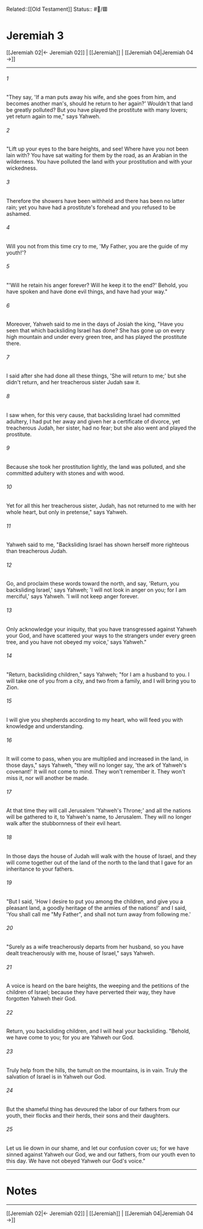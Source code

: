 Related::[[Old Testament]]
Status:: #📖/🟥
# Jeremiah 3

[[Jeremiah 02|← Jeremiah 02]] | [[Jeremiah]] | [[Jeremiah 04|Jeremiah 04 →]]
***



###### 1 
"They say, 'If a man puts away his wife, and she goes from him, and becomes another man's, should he return to her again?' Wouldn't that land be greatly polluted? But you have played the prostitute with many lovers; yet return again to me," says Yahweh. 

###### 2 
"Lift up your eyes to the bare heights, and see! Where have you not been lain with? You have sat waiting for them by the road, as an Arabian in the wilderness. You have polluted the land with your prostitution and with your wickedness. 

###### 3 
Therefore the showers have been withheld and there has been no latter rain; yet you have had a prostitute's forehead and you refused to be ashamed. 

###### 4 
Will you not from this time cry to me, 'My Father, you are the guide of my youth!'? 

###### 5 
"'Will he retain his anger forever? Will he keep it to the end?' Behold, you have spoken and have done evil things, and have had your way." 

###### 6 
Moreover, Yahweh said to me in the days of Josiah the king, "Have you seen that which backsliding Israel has done? She has gone up on every high mountain and under every green tree, and has played the prostitute there. 

###### 7 
I said after she had done all these things, 'She will return to me;' but she didn't return, and her treacherous sister Judah saw it. 

###### 8 
I saw when, for this very cause, that backsliding Israel had committed adultery, I had put her away and given her a certificate of divorce, yet treacherous Judah, her sister, had no fear; but she also went and played the prostitute. 

###### 9 
Because she took her prostitution lightly, the land was polluted, and she committed adultery with stones and with wood. 

###### 10 
Yet for all this her treacherous sister, Judah, has not returned to me with her whole heart, but only in pretense," says Yahweh. 

###### 11 
Yahweh said to me, "Backsliding Israel has shown herself more righteous than treacherous Judah. 

###### 12 
Go, and proclaim these words toward the north, and say, 'Return, you backsliding Israel,' says Yahweh; 'I will not look in anger on you; for I am merciful,' says Yahweh. 'I will not keep anger forever. 

###### 13 
Only acknowledge your iniquity, that you have transgressed against Yahweh your God, and have scattered your ways to the strangers under every green tree, and you have not obeyed my voice,' says Yahweh." 

###### 14 
"Return, backsliding children," says Yahweh; "for I am a husband to you. I will take one of you from a city, and two from a family, and I will bring you to Zion. 

###### 15 
I will give you shepherds according to my heart, who will feed you with knowledge and understanding. 

###### 16 
It will come to pass, when you are multiplied and increased in the land, in those days," says Yahweh, "they will no longer say, 'the ark of Yahweh's covenant!' It will not come to mind. They won't remember it. They won't miss it, nor will another be made. 

###### 17 
At that time they will call Jerusalem 'Yahweh's Throne;' and all the nations will be gathered to it, to Yahweh's name, to Jerusalem. They will no longer walk after the stubbornness of their evil heart. 

###### 18 
In those days the house of Judah will walk with the house of Israel, and they will come together out of the land of the north to the land that I gave for an inheritance to your fathers. 

###### 19 
"But I said, 'How I desire to put you among the children, and give you a pleasant land, a goodly heritage of the armies of the nations!' and I said, 'You shall call me "My Father", and shall not turn away from following me.' 

###### 20 
"Surely as a wife treacherously departs from her husband, so you have dealt treacherously with me, house of Israel," says Yahweh. 

###### 21 
A voice is heard on the bare heights, the weeping and the petitions of the children of Israel; because they have perverted their way, they have forgotten Yahweh their God. 

###### 22 
Return, you backsliding children, and I will heal your backsliding. "Behold, we have come to you; for you are Yahweh our God. 

###### 23 
Truly help from the hills, the tumult on the mountains, is in vain. Truly the salvation of Israel is in Yahweh our God. 

###### 24 
But the shameful thing has devoured the labor of our fathers from our youth, their flocks and their herds, their sons and their daughters. 

###### 25 
Let us lie down in our shame, and let our confusion cover us; for we have sinned against Yahweh our God, we and our fathers, from our youth even to this day. We have not obeyed Yahweh our God's voice."

---
# Notes


***
[[Jeremiah 02|← Jeremiah 02]] | [[Jeremiah]] | [[Jeremiah 04|Jeremiah 04 →]]
